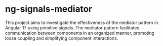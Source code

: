 # ng-signals-mediator
This project aims to investigate the effectiveness of the mediator pattern in Angular 17 using primitive signals. The mediator pattern facilitates communication between components in an organized manner, promoting loose coupling and simplifying component interactions.
